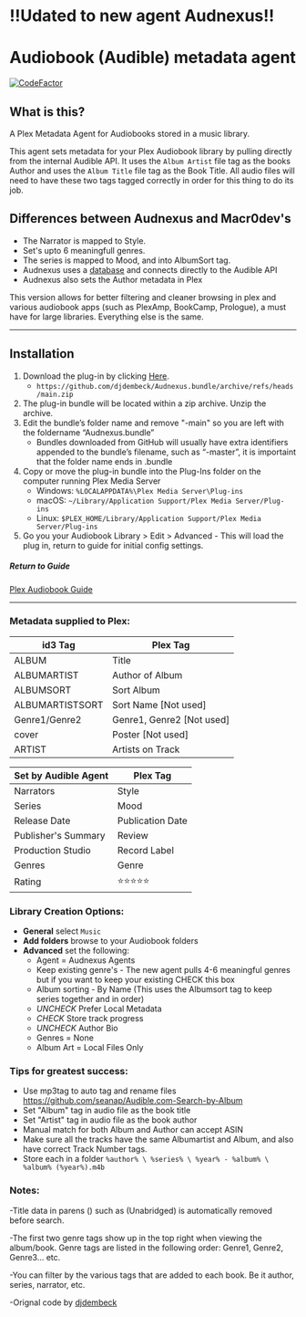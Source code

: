 # :bangbang:Udated to new agent Audnexus:bangbang:

# Audiobook (Audible) metadata agent

[![CodeFactor](https://www.codefactor.io/repository/github/seanap/audiobooks.bundle/badge)](https://www.codefactor.io/repository/github/seanap/audiobooks.bundle)
## What is this?
A Plex Metadata Agent for Audiobooks stored in a music library.

This agent sets metadata for your Plex Audiobook library by pulling directly from the internal Audible API. It uses the `Album Artist` file tag as the books Author and uses the `Album Title` file tag as the Book Title. All audio files will need to have these two tags tagged correctly in order for this thing to do its job.

## Differences between Audnexus and Macr0dev's
* The Narrator is mapped to Style.  
* Set's upto 6 meaningfull genres.  
* The series is mapped to Mood, and into AlbumSort tag.  
* Audnexus uses a [database](https://github.com/djdembeck/audnexus) and connects directly to the Audible API
* Audnexus also sets the Author metadata in Plex

This version allows for better filtering and cleaner browsing in plex and various audiobook apps (such as PlexAmp, BookCamp, Prologue), a must have for large libraries. Everything else is the same.
<!-- blank line -->
----
<!-- blank line -->
## Installation
1. Download the plug-in by clicking [Here](https://github.com/djdembeck/Audnexus.bundle/archive/refs/heads/main.zip).  
   * `https://github.com/djdembeck/Audnexus.bundle/archive/refs/heads/main.zip`
2. The plug-in bundle will be located within a zip archive. Unzip the archive.
3. Edit the bundle’s folder name and remove "-main" so you are left with the foldername “Audnexus.bundle”
   * Bundles downloaded from GitHub will usually have extra identifiers appended to the bundle’s filename, such as “-master”, it is importaint that the folder name ends in .bundle  
4. Copy or move the plug-in bundle into the Plug-Ins folder on the computer running Plex Media Server
   * Windows: `%LOCALAPPDATA%\Plex Media Server\Plug-ins`
   * macOS: `~/Library/Application Support/Plex Media Server/Plug-ins`
   * Linux: `$PLEX_HOME/Library/Application Support/Plex Media Server/Plug-ins`
5. Go you your Audiobook Library > Edit > Advanced - This will load the plug in, return to guide for initial config settings.
##### Return to Guide
[Plex Audiobook Guide](https://github.com/seanap/Plex-Audiobook-Guide#configure-metadata-agent-in-plex)

<!-- blank line -->
----
<!-- blank line -->
### Metadata supplied to Plex:

| id3 Tag       | Plex Tag|
| ------------- | ---------------- |
| ALBUM         | Title            |
| ALBUMARTIST   | Author of Album  |
| ALBUMSORT     | Sort Album       |
| ALBUMARTISTSORT | Sort Name [Not used] |
| Genre1/Genre2 | Genre1, Genre2 [Not used]  |
| cover         | Poster  [Not used]         |
| ARTIST        | Artists on Track |

| Set by Audible Agent | Plex Tag|
| ------------- | ---------------- |
| Narrators      | Style            |
| Series        | Mood             |
| Release Date  | Publication Date |
| Publisher's Summary | Review     |
| Production Studio | Record Label |
| Genres    | Genre  |
| Rating | :star::star::star::star::star: |


### Library Creation Options:

 * **General** select `Music`  
 * **Add folders** browse to your Audiobook folders  
 * **Advanced** set the following:  
   * Agent = Audnexus Agents  
   * Keep existing genre's - The new agent pulls 4-6 meaningful genres but if you want to keep your existing CHECK this box  
   * Album sorting - By Name (This uses the Albumsort tag to keep series together and in order)  
   * *UNCHECK* Prefer Local Metadata  
   * *CHECK* Store track progress  
   * *UNCHECK* Author Bio  
   * Genres = None  
   * Album Art = Local Files Only


### Tips for greatest success:

* Use mp3tag to auto tag and rename files https://github.com/seanap/Audible.com-Search-by-Album  
* Set "Album" tag in audio file as the book title  
* Set "Artist" tag in audio file as the book author    
* Manual match for both Album and Author can accept ASIN 
* Make sure all the tracks have the same Albumartist and Album, and also have correct Track Number tags.  
* Store each in a folder `%author% \ %series% \ %year% - %album% \ %album% (%year%).m4b`

### Notes:

-Title data in parens ()  such as (Unabridged) is automatically removed before search.

-The first two genre tags show up in the top right when viewing the album/book.  Genre tags are listed in the following order: Genre1, Genre2, Genre3... etc.

-You can filter by the various tags that are added to each book. Be it author, series, narrator, etc.

-Orignal code by [djdembeck](https://github.com/djdembeck)
